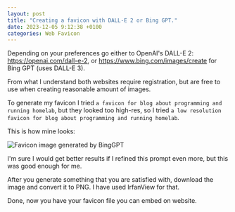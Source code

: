 ```yaml
---
layout: post
title: "Creating a favicon with DALL-E 2 or Bing GPT."
date: 2023-12-05 9:12:38 +0100
categories: Web Favicon
---
```

Depending on your preferences go either to OpenAI's DALL-E 2: https://openai.com/dall-e-2, or https://www.bing.com/images/create for Bing GPT (uses DALL-E 3).

From what I understand both websites require registration, but are free to use when creating reasonable amount of images.

To generate my favicon I tried `a favicon for blog about programming and running homelab`, but they looked too high-res, so I tried `a low resolution favicon for blog about programming and running homelab`.

This is how mine looks:

![Favicon image generated by BingGPT](https://oratowski.com/assets/images/2023-12-05-binggpt-favicon)

I'm sure I would get better results if I refined this prompt even more, but this was good enough for me.

After you generate something that you are satisfied with, download the image and convert it to PNG. I have used IrfanView for that.

Done, now you have your favicon file you can embed on website.